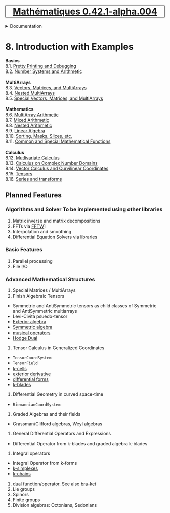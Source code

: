 [<h1 style='border: 2px solid; text-align: center'>Mathématiques 0.42.1-alpha.004</h1>](../../README.md)

<details>

<summary>Documentation</summary>

# [Documentation](../README.md)<br>
Chapter 1. [License](../license/README.md)<br>
Chapter 2. [About](../about/README.md)<br>
Chapter 3. [Why?](../why/README.md)<br>
Chapter 4. [Objectives](../objectives/README.md)<br>
Chapter 5. [Versioning](../versioning/README.md)<br>
Chapter 6. [Status & Release Notes](../status-release/README.md)<br>
Chapter 7. [Upcoming Development](../development-schedule/README.md)<br>
Chapter 8. _Introduction with Examples_ <br>
Chapter 9. [Installation](../installation/README.md)<br>
Chapter 10. [Your First Mathématiques Project](../first-project/README.md)<br>
Chapter 11. [Usage Guide: Syntax, Data Types, Functions, etc](../user-guide/README.md)<br>
Chapter 12. [Benchmarks](../benchmarks/README.md)<br>
Chapter 13. [Tests](../test/README.md)<br>
Chapter 14. [Developer Guide: Modifying and Extending Mathématiques](../developer-guide/README.md)<br>


</details>



# 8. Introduction with Examples

**Basics**<br>
8.1. [Pretty Printing and Debugging](print-debug/README.md)<br>
8.2. [Number Systems and Arithmetic](numbers/README.md)<br>
<br>**MultiArrays**<br>
8.3. [Vectors, Matrices, and MultiArrays](multiarrays/README.md)<br>
8.4. [Nested MultiArrays](nested-multiarrays/README.md)<br>
8.5. [Special Vectors, Matrices, and MultiArrays](special-multiarrays/README.md)<br>
<br>**Mathematics**<br>
8.6. [MultiArray Arithmetic](multiarray-arithmetic/README.md)<br>
8.7. [Mixed Arithmetic](mixed-arithmetic/README.md)<br>
8.8. [Nested Arithmetic](nested-arithmetic/README.md)<br>
8.9. [Linear Algebra](linear-algebra/README.md)<br>
8.10. [Sorting, Masks, Slices, etc.](sort-mask-slice/README.md)<br>
8.11. [Common and Special Mathematical Functions](math-functions/README.md)<br>
<br>**Calculus**<br>
8.12. [Mutlivariate Calculus](multi-var-calculus/README.md)<br>
8.13. [Calculus on Complex Number Domains](complex-calculus/README.md)<br>
8.14. [Vector Calculus and Curvilinear Coordinates](vector-calculus/README.md)<br>
8.15. [Tensors](tensors/README.md)<br>
8.16. [Series and transforms](series-transforms/README.md)<br>


## Planned Features



### Algorithms and Solver To be implemented using other libraries

1. Matrix inverse and matrix decompositions
1. FFTs via [FFTW](https://en.wikipedia.org/wiki/FFTW)]
1. Interpolation and smoothing
1. Differential Equation Solvers via libraries

### Basic Features

1. Parallel processing
1. File I/O

### Advanced Mathematical Structures

1. Special Matrices / MultiArrays
1. Finish Algebraic Tensors
  + Symmetric and AntiSymmetric tensors as child classes of Symmetric and AntiSymmetric multiarrays
  + Levi-Civita psuedo-tensor
  + [Exterior algebra](https://en.wikipedia.org/wiki/Exterior_algebra)
  + [Symmetric algebra](https://en.wikipedia.org/wiki/Symmetric_algebra)
  + [musical operators](https://en.wikipedia.org/wiki/Musical_isomorphism)
  + [Hodge Dual](https://en.wikipedia.org/wiki/Hodge_star_operator)
1. Tensor Calculus in Generalized Coordinates
  + `TensorCoordSystem`
  + `TensorField`
  + [k-cells](https://en.wikipedia.org/wiki/K-cell_(mathematics))
  + [exterior derivative](https://en.wikipedia.org/wiki/Exterior_derivative)
  + [differential forms](https://en.wikipedia.org/wiki/Differential_form)
  + [k-blades](https://en.wikipedia.org/wiki/Blade_(geometry))
1. Differential Geometry in curved space-time
  + `RiemannianCoordSystem`
1. Graded Algebras and their fields
  + Grassman/Clifford algebras, Weyl algebras
1. General Differential Operators and Expressions
  + Differential Operator from k-blades and graded algebra k-blades
1. Integral operators
  + Integral Operator from k-forms
  + [k-simplexes](https://en.wikipedia.org/wiki/Simplex)
  + [k-chains](https://en.wikipedia.org/wiki/Chain_(algebraic_topology))
1. [dual](https://en.wikipedia.org/wiki/Duality_(mathematics)) function/operator. See also [bra-ket](https://en.wikipedia.org/wiki/Bra%E2%80%93ket_notation)
1. Lie groups
1. Spinors
1. Finite groups
1. Division algebras: Octonians, Sedonians

